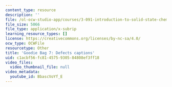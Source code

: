 ```yaml
---
content_type: resource
description: ''
file: /ol-ocw-studio-app/courses/3-091-introduction-to-solid-state-chemistry-fall-2018/BbascVoYf_E_captions.webvtt
file_size: 5066
file_type: application/x-subrip
learning_resource_types: []
license: https://creativecommons.org/licenses/by-nc-sa/4.0/
ocw_type: OCWFile
resourcetype: Other
title: 'Goodie Bag 7: Defects captions'
uid: c1acbf56-fc81-4575-9305-84808ef3ff18
video_files:
  video_thumbnail_file: null
video_metadata:
  youtube_id: BbascVoYf_E
---
```


